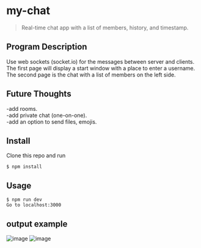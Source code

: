 # my-chat
> Real-time chat app with a list of members, history, and timestamp.


## Program Description
Use web sockets (socket.io) for the messages between server and clients.<br />
The first page will display a start window with a place to enter a username.<br />
The second page is the chat with a list of members on the left side.


## Future Thoughts
-add rooms.<br />
-add private chat (one-on-one).<br />
-add an option to send files, emojis.<br />


## Install

Clone this repo and run

```
$ npm install
```


## Usage

```
$ npm run dev
Go to localhost:3000

```

## output example
![image](https://user-images.githubusercontent.com/50173238/149674284-2f827ef0-34b0-460a-ada2-6638161d9a86.png)
![image](https://user-images.githubusercontent.com/50173238/149674302-0bf9dcf0-b869-4602-ad07-54e2dc836993.png)
